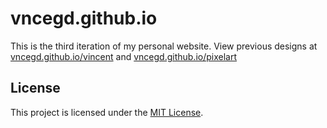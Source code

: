# vncegd.github.io
This is the third iteration of my personal website.
View previous designs at [vncegd.github.io/vincent](https://vncegd.github.io/vincent) and [vncegd.github.io/pixelart](https://vncegd.github.io/pixelart)

## License
This project is licensed under the [MIT License](LICENSE).
